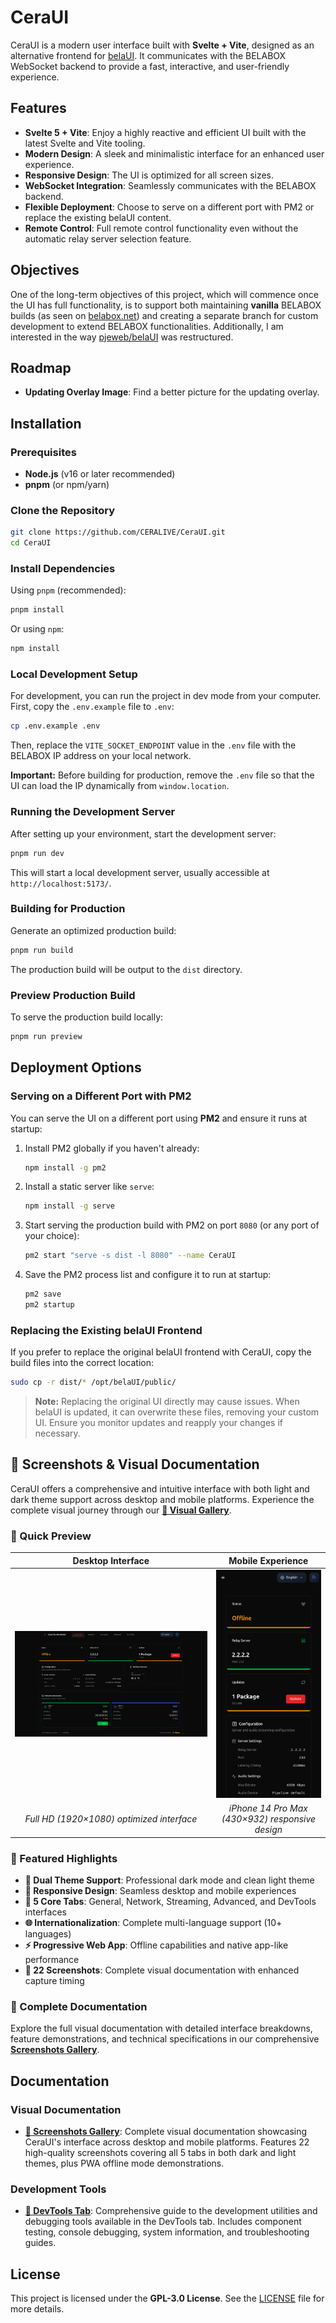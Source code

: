 # CeraUI

CeraUI is a modern user interface built with **Svelte + Vite**, designed as an alternative frontend for [belaUI](https://github.com/BELABOX/belaUI). It communicates with the BELABOX WebSocket backend to provide a fast, interactive, and user-friendly experience.

## Features

- **Svelte 5 + Vite**: Enjoy a highly reactive and efficient UI built with the latest Svelte and Vite tooling.
- **Modern Design**: A sleek and minimalistic interface for an enhanced user experience.
- **Responsive Design**: The UI is optimized for all screen sizes.
- **WebSocket Integration**: Seamlessly communicates with the BELABOX backend.
- **Flexible Deployment**: Choose to serve on a different port with PM2 or replace the existing belaUI content.
- **Remote Control**: Full remote control functionality even without the automatic relay server selection feature.

## Objectives

One of the long-term objectives of this project, which will commence once the UI has full functionality, is to support both maintaining **vanilla** BELABOX builds (as seen on [belabox.net](https://belabox.net/)) and creating a separate branch for custom development to extend BELABOX functionalities. Additionally, I am interested in the way [pjeweb/belaUI](https://github.com/pjeweb/belaUI) was restructured.

## Roadmap

- **Updating Overlay Image**: Find a better picture for the updating overlay.

## Installation

### Prerequisites

- **Node.js** (v16 or later recommended)
- **pnpm** (or npm/yarn)

### Clone the Repository

```sh
git clone https://github.com/CERALIVE/CeraUI.git
cd CeraUI
```

### Install Dependencies

Using `pnpm` (recommended):

```sh
pnpm install
```

Or using `npm`:

```sh
npm install
```

### Local Development Setup

For development, you can run the project in dev mode from your computer. First, copy the `.env.example` file to `.env`:

```sh
cp .env.example .env
```

Then, replace the `VITE_SOCKET_ENDPOINT` value in the `.env` file with the BELABOX IP address on your local network.

**Important:** Before building for production, remove the `.env` file so that the UI can load the IP dynamically from `window.location`.

### Running the Development Server

After setting up your environment, start the development server:

```sh
pnpm run dev
```

This will start a local development server, usually accessible at `http://localhost:5173/`.

### Building for Production

Generate an optimized production build:

```sh
pnpm run build
```

The production build will be output to the `dist` directory.

### Preview Production Build

To serve the production build locally:

```sh
pnpm run preview
```

## Deployment Options

### Serving on a Different Port with PM2

You can serve the UI on a different port using **PM2** and ensure it runs at startup:

1. Install PM2 globally if you haven't already:

    ```sh
    npm install -g pm2
    ```

2. Install a static server like `serve`:

    ```sh
    npm install -g serve
    ```

3. Start serving the production build with PM2 on port `8080` (or any port of your choice):

    ```sh
    pm2 start "serve -s dist -l 8080" --name CeraUI
    ```

4. Save the PM2 process list and configure it to run at startup:

    ```sh
    pm2 save
    pm2 startup
    ```

### Replacing the Existing belaUI Frontend

If you prefer to replace the original belaUI frontend with CeraUI, copy the build files into the correct location:

```sh
sudo cp -r dist/* /opt/belaUI/public/
```

> **Note:** Replacing the original UI directly may cause issues. When belaUI is updated, it can overwrite these files, removing your custom UI. Ensure you monitor updates and reapply your changes if necessary.

## 📸 Screenshots & Visual Documentation

CeraUI offers a comprehensive and intuitive interface with both light and dark theme support across desktop and mobile platforms. Experience the complete visual journey through our **[📸 Visual Gallery](docs/SCREENSHOTS.md)**.

### 🎯 Quick Preview

| **Desktop Interface** | **Mobile Experience** |
|:---------------------:|:---------------------:|
| ![Desktop Preview](docs/screenshots/desktop/dark/general.png) | ![Mobile Preview](docs/screenshots/mobile/dark/general.png) |
| *Full HD (1920×1080) optimized interface* | *iPhone 14 Pro Max (430×932) responsive design* |

### 🌟 Featured Highlights

- **🎨 Dual Theme Support**: Professional dark mode and clean light theme
- **📱 Responsive Design**: Seamless desktop and mobile experiences  
- **🔧 5 Core Tabs**: General, Network, Streaming, Advanced, and DevTools interfaces
- **🌐 Internationalization**: Complete multi-language support (10+ languages)
- **⚡ Progressive Web App**: Offline capabilities and native app-like performance
- **📸 22 Screenshots**: Complete visual documentation with enhanced capture timing

### 📖 Complete Documentation

Explore the full visual documentation with detailed interface breakdowns, feature demonstrations, and technical specifications in our comprehensive **[Screenshots Gallery](docs/SCREENSHOTS.md)**.

## Documentation

### Visual Documentation

- **[📸 Screenshots Gallery](docs/SCREENSHOTS.md)**: Complete visual documentation showcasing CeraUI's interface across desktop and mobile platforms. Features 22 high-quality screenshots covering all 5 tabs in both dark and light themes, plus PWA offline mode demonstrations.

### Development Tools

- **[🔧 DevTools Tab](docs/DEVTOOLS.md)**: Comprehensive guide to the development utilities and debugging tools available in the DevTools tab. Includes component testing, console debugging, system information, and troubleshooting guides.

## License

This project is licensed under the **GPL-3.0 License**. See the [LICENSE](LICENSE) file for more details.
